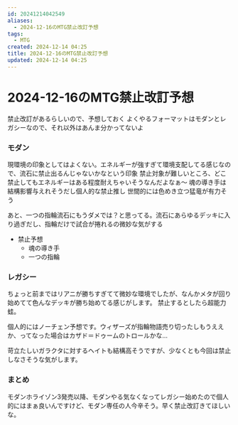 ```yaml
---
id: 20241214042549
aliases:
  - 2024-12-16のMTG禁止改訂予想
tags:
  - MTG
created: 2024-12-14 04:25
title: 2024-12-16のMTG禁止改訂予想
updated: 2024-12-14 04:25
---
```


# 2024-12-16のMTG禁止改訂予想

禁止改訂があるらしいので、予想しておく
よくやるフォーマットはモダンとレガシーなので、それ以外はあんま分かってないよ

### モダン

現環境の印象としてはよくない。エネルギーが強すぎて環境支配してる感じなので、流石に禁止出るんじゃないかなという印象
禁止対象が難しいところ、どこ禁止してもエネルギーはある程度耐えちゃいそうなんだよなぁ〜
魂の導き手は結構影響与えれそうだし個人的な禁止推し
世間的には色めき立つ猛竜が有力そう

あと、一つの指輪流石にもうダメでは？と思ってる。流石にあらゆるデッキに入り過ぎだし、指輪だけで試合が捲れるの微妙な気がする

- 禁止予想
    - 魂の導き手
    - 一つの指輪

### レガシー

ちょっと前まではリアニが勝ちすぎてて微妙な環境でしたが、なんかメタが回り始めてて色んなデッキが勝ち始めてる感じがします。
禁止するとしたら超能力蛙。

個人的にはノーチェン予想です。ウィザーズが指輪物語売り切ったしもうええか、ってなった場合はカザド＝ドゥームのトロールかな…

苛立たしいガラクタに対するヘイトも結構高そうですが、少なくとも今回は禁止しなさそうな気がします。

### まとめ

モダンホライゾン3発売以降、モダンやる気なくなってレガシー始めたので個人的にはまぁ良いんですけど、モダン専任の人今辛そう。早く禁止改訂きてほしいな。
